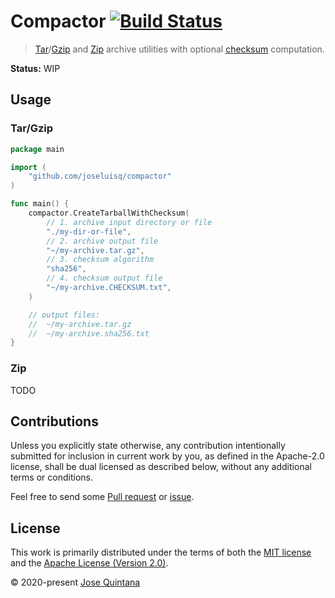 # Compactor [![Build Status](https://travis-ci.com/joseluisq/compactor.svg?branch=master)](https://travis-ci.com/joseluisq/compactor)

> [Tar](https://golang.org/pkg/archive/tar/)/[Gzip](https://golang.org/pkg/compress/gzip/) and [Zip](https://golang.org/pkg/archive/zip/) archive utilities with optional [checksum](https://en.wikipedia.org/wiki/Checksum) computation.

**Status:** WIP

## Usage

### Tar/Gzip

```go
package main

import (
	"github.com/joseluisq/compactor"
)

func main() {
	compactor.CreateTarballWithChecksum(
		// 1. archive input directory or file
		"./my-dir-or-file",
		// 2. archive output file
		"~/my-archive.tar.gz",
		// 3. checksum algorithm
		"sha256",
		// 4. checksum output file
		"~/my-archive.CHECKSUM.txt",
	)

    // output files:
    //	~/my-archive.tar.gz
    //	~/my-archive.sha256.txt
}
```

### Zip

TODO

## Contributions

Unless you explicitly state otherwise, any contribution intentionally submitted for inclusion in current work by you, as defined in the Apache-2.0 license, shall be dual licensed as described below, without any additional terms or conditions.

Feel free to send some [Pull request](https://github.com/joseluisq/compactor/pulls) or [issue](https://github.com/joseluisq/compactor/issues).

## License

This work is primarily distributed under the terms of both the [MIT license](LICENSE-MIT) and the [Apache License (Version 2.0)](LICENSE-APACHE).

© 2020-present [Jose Quintana](https://git.io/joseluisq)
